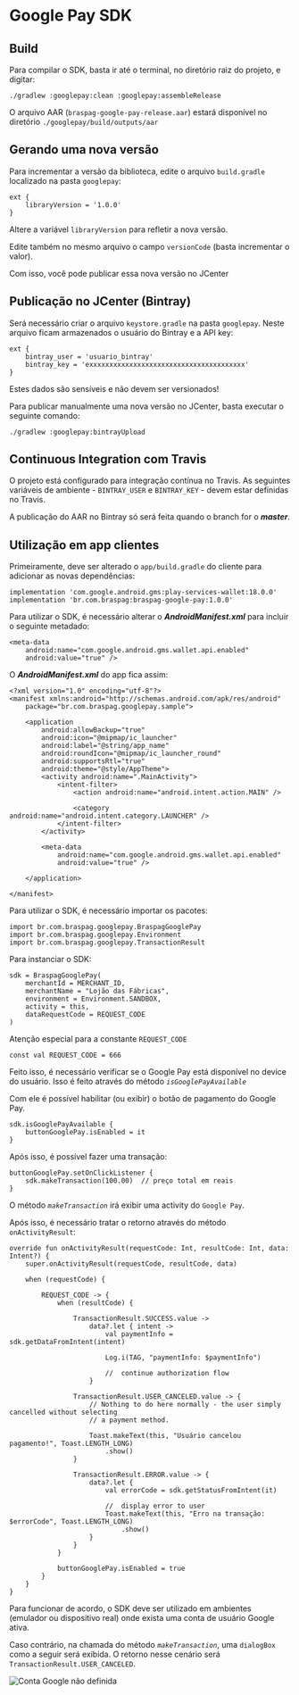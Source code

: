 # Google Pay SDK

## Build

Para compilar o SDK, basta ir até o terminal, no diretório raiz do projeto, e digitar:
 
 ```
 ./gradlew :googlepay:clean :googlepay:assembleRelease
 ```

O arquivo AAR (`braspag-google-pay-release.aar`) estará disponível no diretório `./googlepay/build/outputs/aar`


## Gerando uma nova versão

Para incrementar a versão da biblioteca, edite o arquivo `build.gradle` localizado na pasta `googlepay`:

```
ext {
    libraryVersion = '1.0.0'
}
```

Altere a variável `libraryVersion` para refletir a nova versão.

Edite também no mesmo arquivo o campo `versionCode` (basta incrementar o valor).

Com isso, você pode publicar essa nova versão no JCenter
 
## Publicação no JCenter (Bintray)

Será necessário criar o arquivo `keystore.gradle` na pasta `googlepay`.
Neste arquivo ficam armazenados o usuário do Bintray e a API key:

```
ext {
    bintray_user = 'usuario_bintray'
    bintray_key = 'exxxxxxxxxxxxxxxxxxxxxxxxxxxxxxxxxxxxxxx'
}
```

Estes dados são sensíveis e não devem ser versionados!

Para publicar manualmente uma nova versão no JCenter, basta executar o seguinte comando:

```
./gradlew :googlepay:bintrayUpload
```

## Continuous Integration com Travis

O projeto está configurado para integração contínua no Travis. As seguintes variáveis de ambiente  - `BINTRAY_USER` e `BINTRAY_KEY` - devem estar definidas no Travis.

A publicação do AAR no Bintray só será feita quando o branch for o ***master***.

## Utilização em app clientes

Primeiramente, deve ser alterado o `app/build.gradle` do cliente para adicionar as novas dependências:

```
implementation 'com.google.android.gms:play-services-wallet:18.0.0'
implementation 'br.com.braspag:braspag-google-pay:1.0.0'
```

Para utilizar o SDK, é necessário alterar o ***AndroidManifest.xml*** para incluir o seguinte metadado:

```
<meta-data
    android:name="com.google.android.gms.wallet.api.enabled"
    android:value="true" />
```

O ***AndroidManifest.xml*** do app fica assim:

```
<?xml version="1.0" encoding="utf-8"?>
<manifest xmlns:android="http://schemas.android.com/apk/res/android"
    package="br.com.braspag.googlepay.sample">

    <application
        android:allowBackup="true"
        android:icon="@mipmap/ic_launcher"
        android:label="@string/app_name"
        android:roundIcon="@mipmap/ic_launcher_round"
        android:supportsRtl="true"
        android:theme="@style/AppTheme">
        <activity android:name=".MainActivity">
            <intent-filter>
                <action android:name="android.intent.action.MAIN" />

                <category android:name="android.intent.category.LAUNCHER" />
            </intent-filter>
        </activity>

        <meta-data
            android:name="com.google.android.gms.wallet.api.enabled"
            android:value="true" />

    </application>

</manifest>
```

Para utilizar o SDK, é necessário importar os pacotes:

```
import br.com.braspag.googlepay.BraspagGooglePay
import br.com.braspag.googlepay.Environment
import br.com.braspag.googlepay.TransactionResult
```

Para instanciar o SDK:

```
sdk = BraspagGooglePay(
    merchantId = MERCHANT_ID,
    merchantName = "Lojão das Fábricas",
    environment = Environment.SANDBOX,
    activity = this,
    dataRequestCode = REQUEST_CODE
)
```

Atenção especial para a constante `REQUEST_CODE`
 
```
const val REQUEST_CODE = 666
```

Feito isso, é necessário verificar se o Google Pay está disponível no device do usuário.
Isso é feito através do método *`isGooglePayAvailable`*

Com ele é possível habilitar (ou exibir) o botão de pagamento do Google Pay.

```
sdk.isGooglePayAvailable {
    buttonGooglePay.isEnabled = it
}
```

Após isso, é possível fazer uma transação:

```
buttonGooglePay.setOnClickListener {
    sdk.makeTransaction(100.00)  // preço total em reais
}
```

O método *`makeTransaction`* irá exibir uma activity do `Google Pay`.

Após isso, é necessário tratar o retorno através do método `onActivityResult`:

```
override fun onActivityResult(requestCode: Int, resultCode: Int, data: Intent?) {
    super.onActivityResult(requestCode, resultCode, data)

    when (requestCode) {

        REQUEST_CODE -> {
            when (resultCode) {

                TransactionResult.SUCCESS.value ->
                    data?.let { intent ->
                        val paymentInfo = sdk.getDataFromIntent(intent)

                        Log.i(TAG, "paymentInfo: $paymentInfo")

                        //  continue authorization flow
                    }

                TransactionResult.USER_CANCELED.value -> {
                    // Nothing to do here normally - the user simply cancelled without selecting
                    // a payment method.

                    Toast.makeText(this, "Usuário cancelou pagamento!", Toast.LENGTH_LONG)
                        .show()
                }

                TransactionResult.ERROR.value -> {
                    data?.let {
                        val errorCode = sdk.getStatusFromIntent(it)

                        //  display error to user
                        Toast.makeText(this, "Erro na transação: $errorCode", Toast.LENGTH_LONG)
                            .show()
                    }
                }
            }

            buttonGooglePay.isEnabled = true
        }
    }
}
```

Para funcionar de acordo, o SDK deve ser utilizado em ambientes (emulador ou dispositivo real) onde exista uma conta de usuário Google ativa.

Caso contrário, na chamada do método *`makeTransaction`*, uma `dialogBox` como a seguir será exibida. O retorno nesse cenário será `TransactionResult.USER_CANCELED`.

![Conta Google não definida](images/no-account.png?raw=true)

